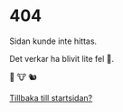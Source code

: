# 404

Sidan kunde inte hittas.

Det verkar ha blivit lite fel 🤔.

🐐 🐮 🐿️

 [Tillbaka till startsidan?](/)
